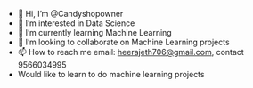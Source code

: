- 👋 Hi, I’m @Candyshopowner
- 👀 I’m interested in Data Science  
- 🌱 I’m currently learning Machine Learning
- 💞️ I’m looking to collaborate on Machine Learning projects
- 📫 How to reach me email: heerajeth706@gmail.com, contact 9566034995
- Would like to learn to do machine learning projects

<!---
Candyshopowner/Candyshopowner is a ✨ special ✨ repository because its `README.md` (this file) appears on your GitHub profile.
You can click the Preview link to take a look at your changes.
--->
